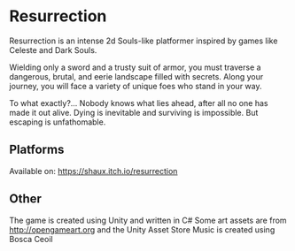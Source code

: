 # Resurrection
​​Resurrection ​is an intense​ 2d Souls-like platformer inspired by games like ​Celeste​ and ​Dark Souls​. 

Wielding only a sword and a trusty suit of armor, you must traverse a dangerous, brutal, and eerie landscape filled with secrets. Along your journey, you will face a variety of unique foes who stand in your way. 

To what exactly?... Nobody knows what lies ahead, after all no one has made it out alive.  Dying is inevitable and surviving is impossible. But escaping is unfathomable.

##  Platforms
Available  on:
https://shaux.itch.io/resurrection

## Other
The game is created using Unity and written in C# 
Some art assets are from http://opengameart.org and the Unity Asset Store
Music is created using Bosca Ceoil
